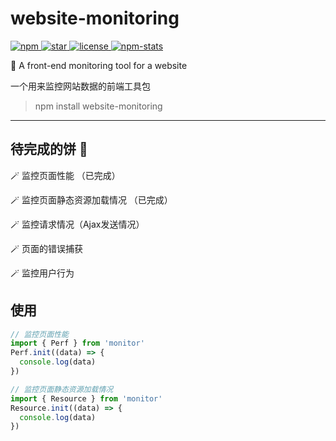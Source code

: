 # website-monitoring

<p align="left">
  <a href="https://www.npmjs.com/package/website-monitoring">
    <img src="https://img.shields.io/npm/v/website-monitoring?color=f03e3e" alt="npm" />
  </a>
  <a href="https://github.com/wangenze267/monitor">
    <img src="https://img.shields.io/github/stars/wangenze267/monitor?color=1c7ed6" alt="star" />
  </a>
  <a href="https://github.com/wangenze267/monitor">
    <img src="https://img.shields.io/npm/l/monitor?color=37b24d" alt="license" />
  </a>
  <a href="https://npm-stat.com/charts.html?package=website-monitoring">
    <img src="https://img.shields.io/badge/dynamic/json?label=downloads&color=f76707&query=$.downloads&url=https://api.npmjs.org/downloads/point/last-week/website-monitoring" alt="npm-stats">
  </a>
</p>

🔦 A front-end monitoring tool for a website

一个用来监控网站数据的前端工具包

> npm install website-monitoring

---
## 待完成的饼 🍕

🪄 监控页面性能 （已完成）

🪄 监控页面静态资源加载情况 （已完成）

🪄 监控请求情况（Ajax发送情况）

🪄 页面的错误捕获

🪄 监控用户行为

## 使用
```js
// 监控页面性能
import { Perf } from 'monitor'
Perf.init((data) => {
  console.log(data)
})

// 监控页面静态资源加载情况
import { Resource } from 'monitor'
Resource.init((data) => {
  console.log(data)
})
```
